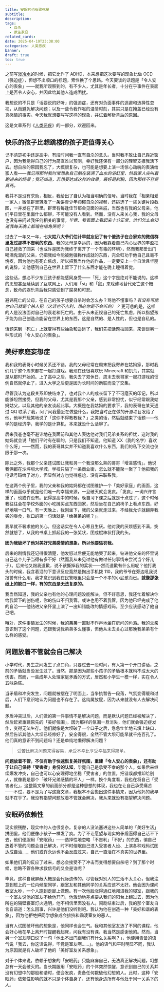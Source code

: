 ```yaml
---
title: 安眠药也有致死量
subtitle: 
description: 
tags:
  - 自杀
  - 原生家庭
related_cards: 
date: 2025-04-10T23:38:00
categories: 人类恶疾
banner: 
draft: true
toc: true
---
```

之前写[泼冷水](/posts/泼冷水adhd/)的时候，把它比作了 ADHD，本来想把这次要写的现象比做 OCD（强迫症），但想不出顺口的标题，索性换了个思路。今天要谈的话题是「令人安心的表象」——就我所观察到的，有不少人，尤其是年长者，十分在乎事件在表面上是否令人安心，并因此给其他人造成困扰。

我想说的不只是「话要说的好听」的强迫症，还有对负面事件的逃避和选择性忽视，从而避免解决问题；以及一些令我作呕的温情时刻，其实只是在掩盖已经没有真感情的事实。今天我就想要写写这样的现象，并试着解析背后的原因。

这是文章系列《[人类恶疾](/categories/人类恶疾/)》的一部分，欢迎回来。

<!--more-->

## 快乐的孩子比想跳楼的孩子更值得关心

记不清楚初中还是高中，有段时间我一直有自杀的念头。当时我不敢让自己靠近窗户，因为我觉得自己的行为简直难以预测，幸好我还保有一部分的理智支撑我活下去。想自杀的原因我忘了，大概很复杂，也可能是想要上演一场惊心动魄的表演给家人看——*我记得那时我时常想象自己躺在装满了血水的浴缸里，然后家人尖叫着跑进来的场景；我还知道，若想要达成这样的效果，最好是割腕，因为那样不容易真死。*

我并不是没有求助，相反，我给出了自认为相当明确的信号。当时我在「相亲相爱一家人」微信群里转发了一条讲青少年抑郁自杀的视频，还挑选了一些关键片段截图，一并发在了群里。群里有每逢佳节都会见面的亲戚，当然也有我的父母亲，他们平日里在里面什么都聊，不可能没有人看到。然而，没有人来关心我，我的父母也没有来问过我任何相关的事情。*毕竟，我表面上看起来十分正常，他们怎么会知道我每天晚上都缩在墙角哭呢？*

过去了一年又一年，**七大姑八大爷们估计早就忘记了有个傻孩子在合家欢的微信群里发过那样不吉利的东西**。我的父母是幸运的，因为我靠着自己内心世界的丰盈把自己拯救了回来（也或许是因为我终于离开了一个有毒的环境），然而我那爱出门喝酒鬼混的父亲，仍把我如今能被勉强称作成就的东西，完全归功于他自己且毫不愧疚，因为他也有死亡焦虑，所以把我当作他的作品，一定要安上一个自洽且华丽的说辞，让他感到自己在世界上留下了什么东西才能在晚上睡得着觉。

这些话，想必不少东亚孩子都能感同身受——「死」这个字是绝对不能说的。这样的思想甚至延续到了互联网上，人们用「si」和「鼠」来戏谑地替代死亡这个概念，致命的娱乐背后我只感受到了腐臭和可悲。

避讳死亡的父母，在自己的孩子想要自杀时会怎么办？骂他不懂事吗？*有没有可能你自己就是个杀人犯（这话也不吉利，想必你是不会听的）？* 更可悲的是，这样的人是没法面对自己的衰老和死亡的。由于从未正视自己的死亡焦虑，所以指望孩子能为自己创造点能留在世界上的东西，这是自然的、是人性的，但也是自私的。

话题来到「死亡」上就变得有些抽象和遥远了，我们先把话题拉回来，来谈谈另一种形式的「令人安心的表象」。

## 美好家庭妄想症

我和我的表哥小时候关系还不错，我的父母经常在周末把我寄养在姑妈家，那时我们几乎整个周末都在一起打游戏。我现在还很喜欢玩 Minecraft 和饥荒，其实就是从那时开始的。上了高中之后，我失去了双休日，周末去表哥家一起打游戏的惯例自然就停止了，进入大学之后更是因为长时间的断联而没了交集。

尽管我认为这段关系即使结束了，也对我个人的成长留下了不可磨灭的印记，所以能够坦然接受，但我的父母，尤其是我那个父亲，感到非常担忧，似乎经常跟我姑妈姑父，以及其他的亲友谈起此事。大概是在我姑妈的要求下，我的表哥在某天通过 QQ 联系了我，问了问我最近在做些什么。我把当时正在做的开源项目发给了他，他半开玩笑地说了「这你不得教教我？」之类的话，然后就结束了话题——他学的是经济学，我学的是计算机，本来就没什么话聊了。

后来我爸也毫不避讳地在我面前和其他人表达他对我们兄弟关系的担忧，这时我的姑妈就会说「他们平时有在聊的，只是我们不知道，他知道 XX（我的名字）喜欢什么呀」——然而，我的表哥其实并不知道我喜欢什么东西，我们的私下交流也仅限于那一次。

除此之外，我那个父亲还试图让我和另一个我没那么熟的哥哥「增进感情」。他说我俩都在沙坪坝大学城，学校只隔了一条商业街，怎么就不能聚一聚了？他把我的电话号码给了对方，但显然对方也觉得尴尬，没有来联系我。

在这两个例子里，我的父亲和我的姑妈都在试图维护一个「美好家庭」的画面，这样的画面似乎就是他们唯一的幸福来源，一旦破灭就会发疯。「发疯」一词兴许言重了，也或许没有。记得是高中的时候，晚自习下课之后就是十点过了，这个时候我往往会在学校外面的小吃摊买点东西回家，然后坐在自己的椅子上看点东西，好好地喘一口气。有一天晚上，我刚坐下，我的父亲就走过来，不经我允许就翻弄我买的零食，张口的第一句话就是「给弟弟的呢？」。

我早就不奢求他的关心，但这话实在令人心寒且生厌。他对我的厌烦感到不满，突然就怒了，从我的书桌上抓起我的一张奖状，团成棍棒状打我的头。

**因为我破坏了他对美好兄弟感情的想象，所以他要惩罚我。**

后来的剧情我还记得很清楚，他发怒过后便无能地哭了起来，钻进他父亲的怀里说自己这个儿子当得有多不好（然而我从未见过他有做过任何事情来尝试当个好儿子）。后来他又跟我道歉，说不该撕掉我的奖状——然而道歉有什么用呢？他打我头的时候，我含着泪的下意识反应竟然是掏出手机拨 110，我的爷爷在旁边吼我说报警有什么用，我才意识到我在民警眼里只会是一个不孝的小屁孩而已。**就像那张纸上的缺口一样，有的东西是无法复原的。**

我当然知道，我的父亲也有他的心理问题没能解决，但不好意思，我还忙着解决你给我留下的创伤呢，你的伤口不归我管。或许也用不着我管，因为他已经完成了他的自洽——他钻进父亲怀里上演了一出知错能改的情感戏码，至少应该感动了他自己吧。

哦对，这件事情发生的时候，我的弟弟一直默不作声地坐在房间的角落。我的父亲意识到了这个问题，还跟我说我弟弟多么懂事，但他从未去关心过那晚我弟弟有什么样的感受。

## 问题放着不管就会自己解决

小学时代，男生之间发生了点口角，只要过去一段时间，有人第一个开口讲话，之前的矛盾就当没发生过了。当然，那是因为那些小孩子的矛盾根本就构不成太大的伤害。然而，一些成年人处理家庭矛盾的方式，居然和小学生一模一样，实在令人五味杂陈。

当矛盾和冲突发生，问题就被摆在了明面上，当争执暂告一段落，气氛变得缓和过后，人们下意识地认为问题也不存在了。这纯属放屁，因为从来就没有人去解决问题。

矛盾冲突过后，人们做的第一件事情不是解决问题，而是默认问题已经被解决了，然后赶紧重建原先的「美好氛围」，因为那样的氛围一旦消失，他们就会强迫症发作，变得无法生存。他们就像是大坝破了一个口子之后，急急忙忙地去填上缺口，然后告诉其他人大坝已经修好了，安全得很，全然不管大坝可能早就千疮百孔了。他们真的意识不到问题吗？还是单纯地懒得解决问题？

> 受苦比解决问题来得容易，承受不幸比享受幸福来得简单。

**问题放着不管，不仅有助于快速恢复美好氛围，重建「令人安心的表象」，还有助于让自己保持「受害者」身份的认知**，毕竟自己是承受不幸的那个人。如果后来继续爆发冲突，自己也可以心安理得地坐稳「受害者」的位置，把错误都推卸给别人，就像我是那个「破坏兄弟感情的坏人」一样。换个角度看，我也在将自己「受害者化」，这整篇文章的前面部分都是这种思想的体现，我也在让自己承受痛苦——不过，要不是为了写这篇文章，我根本不会搬出这件事情来，因为他妈的我早就不在乎了。我没有指望问题放着不管就会解决，我从来就没有指望解决问题。

## 安眠药依赖性

现实很残酷，现实中的人也很复杂。复杂的人没法塞进这些人简单的「美好生活」拼图里，他们便像小孩子一样发了疯。为了不让愿望与现实的矛盾逼得自己活不下去，他们便服用「安眠药」——选择性地忽略「不吉利」「不好」的东西，骗自己放着不管的问题会自己解决，时不时催眠自己进入受害者人设、上演各种戏码试图达成自洽…… 他们或许永远也不会反应过来，自己一直活在不真实的世界里。

如果他们真的反应了过来，想必会接受不了冲击而变得想要自杀吧？到了那个时候，忽略不管各种求救信号的又会是谁呢？

毕竟，这种自我屏蔽大概是会代际遗传的。尽管我对别人的生活不太关心，但我注意到班上的一位内倾型同学，跟室友和其他同学的关系应该不太好。他会因为课间教室太吵，一个人跑到走廊上做题。有一次他脸涨得通红地闯进我的寝室，跟我的一个室友说他的室友不给他开门，他激动地差点要从我们的阳台上翻过去，因为他所在的隔壁寝室灯火通明，他不相信里面没有人。闹剧结束过后，我的那个室友自言自语道：怎么回事，兴许是他们没听到吧。我认为他在创造一种「美好和谐的表象」，因为他拒绝把同学想象成会排挤和霸凌室友的恶人。

当有人试图破坏他的想象是，他同样也会生气。我和其他室友选了不同的课程，他会好心地在早上离开时提醒我起床，问我有没有课，我当然是感谢他的。然而，当另一个室友随口说了一句「他出不出门跟我们有什么关系啊？」，他便用责备的语气说「我去，你这话说得，毕竟是室友啊……」。他的语气和平时明显不同，我认为原因就是有人破坏了他的「美好室友关系想象」。

对于个体来说，依赖于想象的「安眠药」只能麻痹自己，无法真正解决问题，幻想总有一天会破灭的。当长期服用「安眠药」的个体突然惊醒，意识到自己的关系并没有幻想中的那般和谐时，便会发疯，责备任何戳破他幻想的人。此时，这种「安眠药」依赖性影响的就不只是个体自身了，还有他身边所有与他处于同一关系下的人。
